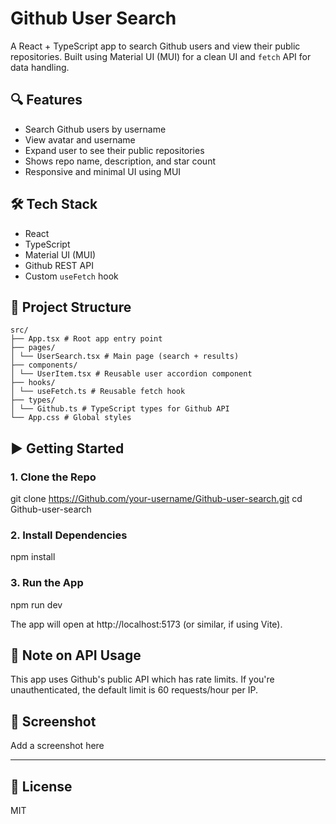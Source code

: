 # Github User Search

A React + TypeScript app to search Github users and view their public repositories. Built using Material UI (MUI) for a clean UI and `fetch` API for data handling.

## 🔍 Features

- Search Github users by username
- View avatar and username
- Expand user to see their public repositories
- Shows repo name, description, and star count
- Responsive and minimal UI using MUI

## 🛠 Tech Stack

- React
- TypeScript
- Material UI (MUI)
- Github REST API
- Custom `useFetch` hook

## 📁 Project Structure

```
src/
├── App.tsx # Root app entry point
├── pages/
│ └── UserSearch.tsx # Main page (search + results)
├── components/
│ └── UserItem.tsx # Reusable user accordion component
├── hooks/
│ └── useFetch.ts # Reusable fetch hook
├── types/
│ └── Github.ts # TypeScript types for Github API
└── App.css # Global styles
```

## ▶️ Getting Started

### 1. Clone the Repo

git clone https://Github.com/your-username/Github-user-search.git
cd Github-user-search

### 2. Install Dependencies

npm install

### 3. Run the App

npm run dev

The app will open at http://localhost:5173 (or similar, if using Vite).

## 🔐 Note on API Usage

This app uses Github's public API which has rate limits. If you're unauthenticated, the default limit is 60 requests/hour per IP.

## 📸 Screenshot

Add a screenshot here

---

## 📄 License

MIT
